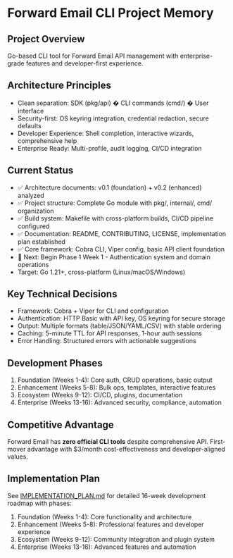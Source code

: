 # Forward Email CLI Project Memory

## Project Overview
Go-based CLI tool for Forward Email API management with enterprise-grade features and developer-first experience.

## Architecture Principles
- Clean separation: SDK (pkg/api) � CLI commands (cmd/) � User interface
- Security-first: OS keyring integration, credential redaction, secure defaults
- Developer Experience: Shell completion, interactive wizards, comprehensive help
- Enterprise Ready: Multi-profile, audit logging, CI/CD integration

## Current Status
- ✅ Architecture documents: v0.1 (foundation) + v0.2 (enhanced) analyzed
- ✅ Project structure: Complete Go module with pkg/, internal/, cmd/ organization
- ✅ Build system: Makefile with cross-platform builds, CI/CD pipeline configured
- ✅ Documentation: README, CONTRIBUTING, LICENSE, implementation plan established
- ✅ Core framework: Cobra CLI, Viper config, basic API client foundation
- 🎯 Next: Begin Phase 1 Week 1 - Authentication system and domain operations
- Target: Go 1.21+, cross-platform (Linux/macOS/Windows)

## Key Technical Decisions
- Framework: Cobra + Viper for CLI and configuration
- Authentication: HTTP Basic with API key, OS keyring for secure storage
- Output: Multiple formats (table/JSON/YAML/CSV) with stable ordering
- Caching: 5-minute TTL for API responses, 1-hour auth sessions
- Error Handling: Structured errors with actionable suggestions

## Development Phases
1. Foundation (Weeks 1-4): Core auth, CRUD operations, basic output
2. Enhancement (Weeks 5-8): Bulk ops, templates, interactive features  
3. Ecosystem (Weeks 9-12): CI/CD, plugins, documentation
4. Enterprise (Weeks 13-16): Advanced security, compliance, automation

## Competitive Advantage
Forward Email has **zero official CLI tools** despite comprehensive API. First-mover advantage with $3/month cost-effectiveness and developer-aligned values.

## Implementation Plan
See [IMPLEMENTATION_PLAN.md](../IMPLEMENTATION_PLAN.md) for detailed 16-week development roadmap with phases:
1. Foundation (Weeks 1-4): Core functionality and architecture
2. Enhancement (Weeks 5-8): Professional features and developer experience  
3. Ecosystem (Weeks 9-12): Community integration and plugin system
4. Enterprise (Weeks 13-16): Advanced features and automation